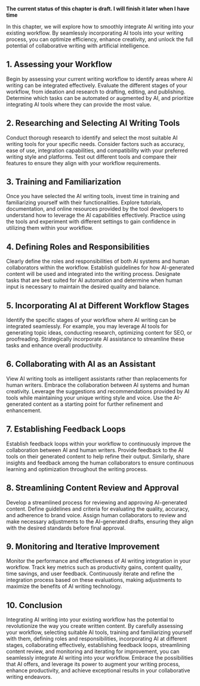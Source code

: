 **The current status of this chapter is draft. I will finish it later when I have time**

In this chapter, we will explore how to smoothly integrate AI writing into your existing workflow. By seamlessly incorporating AI tools into your writing process, you can optimize efficiency, enhance creativity, and unlock the full potential of collaborative writing with artificial intelligence.

**1. Assessing your Workflow**
------------------------------

Begin by assessing your current writing workflow to identify areas where AI writing can be integrated effectively. Evaluate the different stages of your workflow, from ideation and research to drafting, editing, and publishing. Determine which tasks can be automated or augmented by AI, and prioritize integrating AI tools where they can provide the most value.

**2. Researching and Selecting AI Writing Tools**
-------------------------------------------------

Conduct thorough research to identify and select the most suitable AI writing tools for your specific needs. Consider factors such as accuracy, ease of use, integration capabilities, and compatibility with your preferred writing style and platforms. Test out different tools and compare their features to ensure they align with your workflow requirements.

**3. Training and Familiarization**
-----------------------------------

Once you have selected the AI writing tools, invest time in training and familiarizing yourself with their functionalities. Explore tutorials, documentation, and online resources provided by the tool developers to understand how to leverage the AI capabilities effectively. Practice using the tools and experiment with different settings to gain confidence in utilizing them within your workflow.

**4. Defining Roles and Responsibilities**
------------------------------------------

Clearly define the roles and responsibilities of both AI systems and human collaborators within the workflow. Establish guidelines for how AI-generated content will be used and integrated into the writing process. Designate tasks that are best suited for AI automation and determine when human input is necessary to maintain the desired quality and balance.

**5. Incorporating AI at Different Workflow Stages**
----------------------------------------------------

Identify the specific stages of your workflow where AI writing can be integrated seamlessly. For example, you may leverage AI tools for generating topic ideas, conducting research, optimizing content for SEO, or proofreading. Strategically incorporate AI assistance to streamline these tasks and enhance overall productivity.

**6. Collaborating with AI as an Assistant**
--------------------------------------------

View AI writing tools as intelligent assistants rather than replacements for human writers. Embrace the collaboration between AI systems and human creativity. Leverage the suggestions and recommendations provided by AI tools while maintaining your unique writing style and voice. Use the AI-generated content as a starting point for further refinement and enhancement.

**7. Establishing Feedback Loops**
----------------------------------

Establish feedback loops within your workflow to continuously improve the collaboration between AI and human writers. Provide feedback to the AI tools on their generated content to help refine their output. Similarly, share insights and feedback among the human collaborators to ensure continuous learning and optimization throughout the writing process.

**8. Streamlining Content Review and Approval**
-----------------------------------------------

Develop a streamlined process for reviewing and approving AI-generated content. Define guidelines and criteria for evaluating the quality, accuracy, and adherence to brand voice. Assign human collaborators to review and make necessary adjustments to the AI-generated drafts, ensuring they align with the desired standards before final approval.

**9. Monitoring and Iterative Improvement**
-------------------------------------------

Monitor the performance and effectiveness of AI writing integration in your workflow. Track key metrics such as productivity gains, content quality, time savings, and user feedback. Continuously iterate and refine the integration process based on these evaluations, making adjustments to maximize the benefits of AI writing technology.

**10. Conclusion**
------------------

Integrating AI writing into your existing workflow has the potential to revolutionize the way you create written content. By carefully assessing your workflow, selecting suitable AI tools, training and familiarizing yourself with them, defining roles and responsibilities, incorporating AI at different stages, collaborating effectively, establishing feedback loops, streamlining content review, and monitoring and iterating for improvement, you can seamlessly integrate AI writing into your workflow. Embrace the possibilities that AI offers, and leverage its power to augment your writing process, enhance productivity, and achieve exceptional results in your collaborative writing endeavors.

